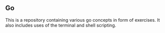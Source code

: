 ## Go 
This is a repository containing various go concepts in form of exercises.
It also includes uses of the terminal and shell scripting.
